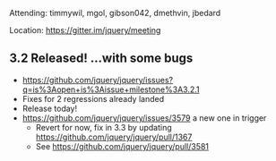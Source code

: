 Attending: timmywil, mgol, gibson042, dmethvin, jbedard

Location: https://gitter.im/jquery/meeting

## 3.2 Released! ...with some bugs
* https://github.com/jquery/jquery/issues?q=is%3Aopen+is%3Aissue+milestone%3A3.2.1 
* Fixes for 2 regressions already landed
* Release today!
* https://github.com/jquery/jquery/issues/3579 a new one in trigger
  - Revert for now, fix in 3.3 by updating https://github.com/jquery/jquery/pull/1367
  - See https://github.com/jquery/jquery/pull/3581 
